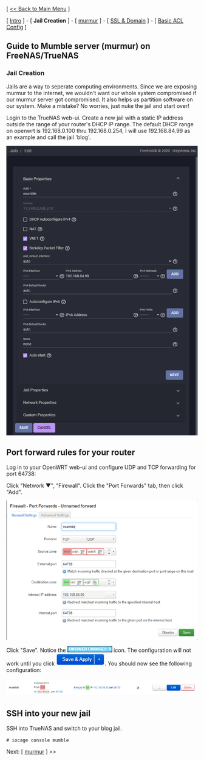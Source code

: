 [ [<< Back to Main Menu](https://github.com/seth586/guides/blob/master/README.md) ]

[ [Intro](README.md) ] - [ **Jail Creation** ] - [ [murmur](2_murmur.md) ] - [ [SSL & Domain](3_ssl_domain.md) ] - [ [Basic ACL Config](4_acl.md) ]

## Guide to Mumble server (murmur) on FreeNAS/TrueNAS
### Jail Creation

Jails are a way to seperate computing environments. Since we are exposing murmur to the internet, we wouldn't want our whole system compromised if our murmur server got compromised. It also helps us partition software on our system. Make a mistake? No worries, just nuke the jail and start over!

Login to the TrueNAS web-ui. Create a new jail with a static IP address outside the range of your router's DHCP IP range. The default DHCP range on openwrt is 192.168.0.100 thru 192.168.0.254, I will use 192.168.84.99 as an example and call the jail 'blog'.

![JailBlog](images/jailmumble.png)

## Port forward rules for your router

Log in to your OpenWRT web-ui and configure UDP and TCP forwarding for port 64738:

Click "Network ▼", "Firewall". Click the "Port Forwards" tab, then click "Add".

![mumbleportforward](images/mumbleportforward.png)

Click "Save". Notice the ![unsavedchanges](images/unsavedchanges.png) icon. The configuration will not work until you click ![saveapply](images/saveapply.png). You should now see the following configuration:

![mumbleportforwardcomplete](images/mumbleportforwardcomplete.png)

## SSH into your new jail
SSH into TrueNAS and switch to your blog jail.
```
# iocage console mumble
```

Next: [ [murmur](2_murmur.md) ] >>
